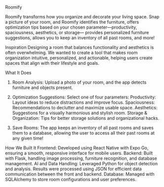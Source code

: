 Roomify

Roomify transforms how you organize and decorate your living space. Snap a picture of your room, and Roomify identifies the furniture, offers optimization tips based on your chosen parameter—productivity, spaciousness, aesthetics, or storage— provides personalized furniture suggestions, allows you to keep an inventory of all past rooms, and more!

Inspiration
  Designing a room that balances functionality and aesthetics is often overwhelming. We wanted to create a tool that makes room organization intuitive, personalized, and actionable, helping   users create spaces that align with their lifestyle and goals.

What It Does
1. Room Analysis: Upload a photo of your room, and the app detects furniture and objects present.

2. Optimization Suggestions: Select one of four parameters:
      Productivity: Layout ideas to reduce distractions and improve focus.
      Spaciousness: Recommendations to declutter and maximize usable space.
      Aesthetics: Suggestions for a visually harmonious and stylish room.
      Storage & Organization: Tips for better storage solutions and organizational hacks.

3. Save Rooms: The app keeps an inventory of all past rooms and saves them to a database, allowing the user to access all their past rooms at any given time!

How We Built It
  Frontend: Developed using React Native with Expo Go, ensuring a smooth, responsive interface for mobile users.
  Backend: Built with Flask, handling image processing, furniture recognition, and database management.
  AI and Data Handling: Leveraged Python for object detection and analysis. Results were processed using JSON for efficient data communication between the front and backend.
  Database: Managed with SQLAlchemy to store room configurations and user preferences.
